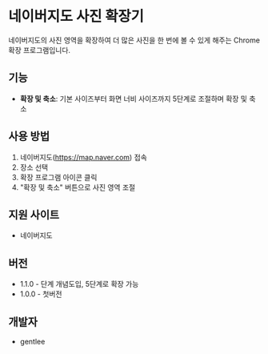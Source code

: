 # 네이버지도 사진 확장기

네이버지도의 사진 영역을 확장하여 더 많은 사진을 한 번에 볼 수 있게 해주는 Chrome 확장 프로그램입니다.

## 기능

- **확장 및 축소**: 기본 사이즈부터 화면 너비 사이즈까지 5단계로 조절하며 확장 및 축소

## 사용 방법

1. 네이버지도(https://map.naver.com) 접속
2. 장소 선택
3. 확장 프로그램 아이콘 클릭
4. "확장 및 축소" 버튼으로 사진 영역 조절

## 지원 사이트

- 네이버지도

## 버전

- 1.1.0 - 단계 개념도입, 5단계로 확장 가능
- 1.0.0 - 첫버전

## 개발자
 - gentlee